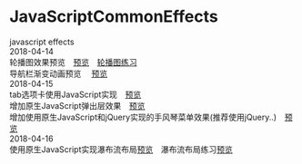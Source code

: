 # JavaScriptCommonEffects
javascript effects    
2018-04-14<br />
轮播图效果预览&emsp;<a href = "http://htmlpreview.github.io/?https://github.com/1393925530/JavaScriptCommonEffects/blob/master/5%E8%BD%AE%E6%92%AD%E5%9B%BE/index.html">预览</a>&emsp;<a href = "https://codepen.io/ZhouZhiChen/pen/EEBgXE">轮播图练习</a><br />导航栏渐变动画预览 &emsp;<a href = "http://htmlpreview.github.io/?https://github.com/1393925530/JavaScriptCommonEffects/blob/master/6%E5%AF%BC%E8%88%AA%E6%A0%8F%E5%8A%A8%E7%94%BB/index.html">预览</a><br /> 2018-04-15<br />
tab选项卡使用JavaScript实现&emsp;<a href = "http://htmlpreview.github.io/?https://github.com/1393925530/JavaScriptCommonEffects/blob/master/7tab%E9%80%89%E9%A1%B9%E5%8D%A1/index.html">预览</a><br />
增加原生JavaScript弹出层效果&emsp;<a href = "http://htmlpreview.github.io/?https://github.com/1393925530/JavaScriptCommonEffects/blob/master/8%E5%BC%B9%E5%87%BA%E5%B1%82/index.html">预览</a><br />
增加使用原生JavaScript和jQuery实现的手风琴菜单效果(推荐使用jQuery..)&emsp;<a href = "http://htmlpreview.github.io/?https://github.com/1393925530/JavaScriptCommonEffects/blob/master/9%E6%89%8B%E9%A3%8E%E7%90%B4%E8%8F%9C%E5%8D%95/jquery.html">预览</a><br />
2018-04-16<br/>
使用原生JavaScript实现瀑布流布局<a href="https://htmlpreview.github.io/?https://github.com/1393925530/JavaScriptCommonEffects/blob/master/10%E7%80%91%E5%B8%83%E6%B5%81/index.html">预览</a>&emsp;瀑布流布局练习<a href="https://codepen.io/ZhouZhiChen/full/mxNVMo/">预览</a>
